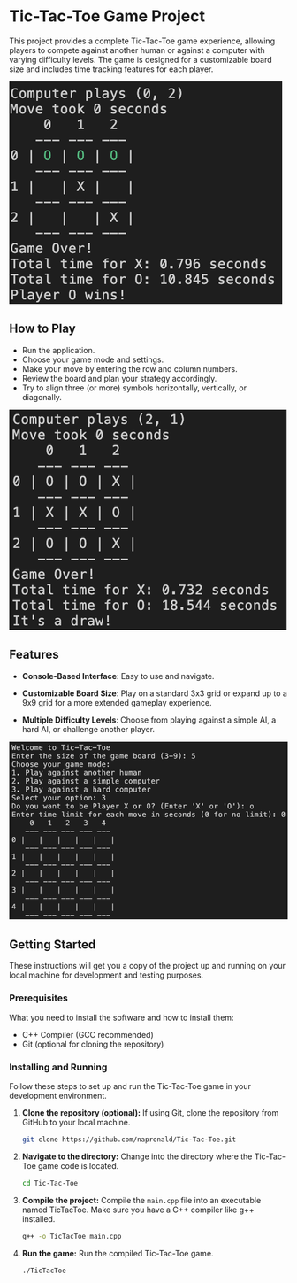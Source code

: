 # Tic-Tac-Toe Game Project

This project provides a complete Tic-Tac-Toe game experience, allowing players to compete against another human or against a computer with varying difficulty levels. The game is designed for a customizable board size and includes time tracking features for each player.

![Figure 1](https://github.com/napronald/Tic-Tac-Toe/blob/main/Figs/figure3.png)

## How to Play
- Run the application.
- Choose your game mode and settings.
- Make your move by entering the row and column numbers.
- Review the board and plan your strategy accordingly.
- Try to align three (or more) symbols horizontally, vertically, or diagonally.

![Figure 2](https://github.com/napronald/Tic-Tac-Toe/blob/main/Figs/figure2.png)

## Features

- **Console-Based Interface**: Easy to use and navigate.


- **Customizable Board Size**: Play on a standard 3x3 grid or expand up to a 9x9 grid for a more extended gameplay experience.


- **Multiple Difficulty Levels**: Choose from playing against a simple AI, a hard AI, or challenge another player.

![Figure 3](https://github.com/napronald/Tic-Tac-Toe/blob/main/Figs/figure1.png)

## Getting Started

These instructions will get you a copy of the project up and running on your local machine for development and testing purposes.

### Prerequisites

What you need to install the software and how to install them:

- C++ Compiler (GCC recommended)
- Git (optional for cloning the repository)

### Installing and Running

Follow these steps to set up and run the Tic-Tac-Toe game in your development environment.

1. **Clone the repository (optional):**
   If using Git, clone the repository from GitHub to your local machine.
    ```sh
    git clone https://github.com/napronald/Tic-Tac-Toe.git
    ```
2. **Navigate to the directory:**
   Change into the directory where the Tic-Tac-Toe game code is located.
    ```sh
    cd Tic-Tac-Toe
    ```
3. **Compile the project:**
   Compile the `main.cpp` file into an executable named TicTacToe. Make sure you have a C++ compiler like g++ installed.
    ```sh
    g++ -o TicTacToe main.cpp
    ```
4. **Run the game:**
   Run the compiled Tic-Tac-Toe game.
    ```sh
    ./TicTacToe
    ```
